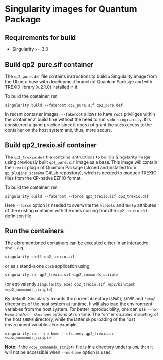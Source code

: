 # Singularity images for Quantum Package

## Requirements for build 

- Singularity >= 3.0

## Build qp2_pure.sif container

The `qp2_pure.def` file contains instructions to build a Singularity image from the Ubuntu base 
with development branch of Quantum Package and with TREXIO library (v.2.1.0) installed in it. 

To build the container, run:

`singularity build --fakeroot qp2_pure.sif qp2_pure.def`

In recent container images, `--fakeroot` allows to have `root` priviliges within the container at build time without the need to run `sudo singularity`.
It is considered a good practice since it does not grant the `sudo` access to the container on the host system and, thus, more secure.

## Build qp2_trexio.sif container 

The `qp2_trexio.def` file contains isntructions to build a Singularity image 
using previously built `qp2_pure.sif` image as a base. 
This image will contain the `trexio` plugin of Quantum Package (cloned and installed from `qp_plugins_scemama` GitLab repository),
which is needed to produce TREXIO files from the QP-native EZFIO format.

To build the container, run:

`singularity build --fakeroot --force qp2_trexio.sif qp2_trexio.def`

Here `--force` option is needed to overwrite the `%labels` and `%help` attributes of the existing container with the ones coming from the `qp2_trexio.def` definition file.

## Run the containers

The aforementioned containers can be executed either in an interactive shell, e.g.

`singularity shell qp2_trexio.sif`

or as a stand-alone `qpsh` application using

`singularity run qp2_trexio.sif <qp2_commands_script>`

(or equivalently `singularity exec qp2_trexio.sif /qp2/bin/qpsh <qp2_commands_script>`)

By default, Singularity mounts the current directory (`$PWD`), `$HOME` and `/tmp/` directories of the host system at runtime.
It will also load the environment variables from the host system.
For better reproducibility, one can use `--no-home` and/or `--cleanenv` options at run time. 
The former disables mounting of the host `$HOME` directory, while the latter skips loading of the host environment variables.
For example,

`singularity run --no-home --cleanenv qp2_trexio.sif <qp2_commands_script>`

**Note:** if the `<qp2_commands_script>` file is in a directory under `$HOME` then it will not be accessible when `--no-home` option is used.

